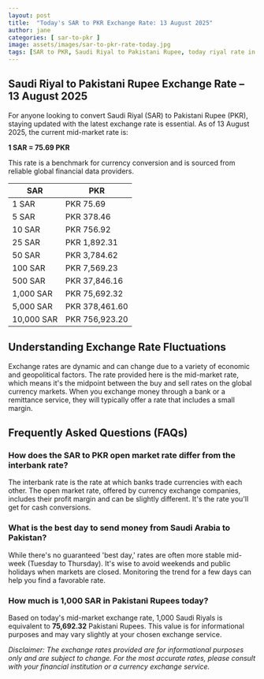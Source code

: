 ```yaml
---
layout: post
title:  "Today's SAR to PKR Exchange Rate: 13 August 2025"
author: jane
categories: [ sar-to-pkr ]
image: assets/images/sar-to-pkr-rate-today.jpg
tags: [SAR to PKR, Saudi Riyal to Pakistani Rupee, today riyal rate in pakistan, saudi riyal rate, open market riyal rate]
---
```


## Saudi Riyal to Pakistani Rupee Exchange Rate – 13 August 2025

For anyone looking to convert Saudi Riyal (SAR) to Pakistani Rupee (PKR), staying updated with the latest exchange rate is essential. As of 13 August 2025, the current mid-market rate is:

**1 SAR = 75.69 PKR**

This rate is a benchmark for currency conversion and is sourced from reliable global financial data providers.

| SAR | PKR |
| --- | --- |
| 1 SAR | PKR 75.69 |
| 5 SAR | PKR 378.46 |
| 10 SAR | PKR 756.92 |
| 25 SAR | PKR 1,892.31 |
| 50 SAR | PKR 3,784.62 |
| 100 SAR | PKR 7,569.23 |
| 500 SAR | PKR 37,846.16 |
| 1,000 SAR | PKR 75,692.32 |
| 5,000 SAR | PKR 378,461.60 |
| 10,000 SAR | PKR 756,923.20 |


## Understanding Exchange Rate Fluctuations

Exchange rates are dynamic and can change due to a variety of economic and geopolitical factors. The rate provided here is the mid-market rate, which means it's the midpoint between the buy and sell rates on the global currency markets. When you exchange money through a bank or a remittance service, they will typically offer a rate that includes a small margin.

## Frequently Asked Questions (FAQs)

### How does the SAR to PKR open market rate differ from the interbank rate?

The interbank rate is the rate at which banks trade currencies with each other. The open market rate, offered by currency exchange companies, includes their profit margin and can be slightly different. It's the rate you'll get for cash conversions.

### What is the best day to send money from Saudi Arabia to Pakistan?

While there's no guaranteed 'best day,' rates are often more stable mid-week (Tuesday to Thursday). It's wise to avoid weekends and public holidays when markets are closed. Monitoring the trend for a few days can help you find a favorable rate.

### How much is 1,000 SAR in Pakistani Rupees today?

Based on today's mid-market exchange rate, 1,000 Saudi Riyals is equivalent to **75,692.32** Pakistani Rupees. This value is for informational purposes and may vary slightly at your chosen exchange service.



*Disclaimer: The exchange rates provided are for informational purposes only and are subject to change. For the most accurate rates, please consult with your financial institution or a currency exchange service.*
